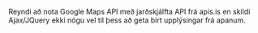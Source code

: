 Reyndi að nota Google Maps API með jarðskjálfta API frá apis.is en skildi Ajax/JQuery ekki nógu vel til þess að geta birt upplýsingar frá apanum.
